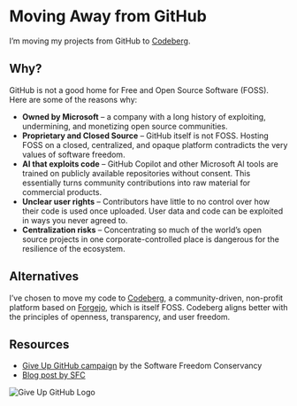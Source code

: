 # Moving Away from GitHub

I’m moving my projects from GitHub to [Codeberg](https://codeberg.org/adivius).

## Why?

GitHub is not a good home for Free and Open Source Software (FOSS).
Here are some of the reasons why:

- **Owned by Microsoft** – a company with a long history of exploiting, undermining, and monetizing open source communities.
- **Proprietary and Closed Source** – GitHub itself is not FOSS. Hosting FOSS on a closed, centralized, and opaque platform contradicts the very values of software freedom.
- **AI that exploits code** – GitHub Copilot and other Microsoft AI tools are trained on publicly available repositories without consent. This essentially turns community contributions into raw material for commercial products.
- **Unclear user rights** – Contributors have little to no control over how their code is used once uploaded. User data and code can be exploited in ways you never agreed to.
- **Centralization risks** – Concentrating so much of the world’s open source projects in one corporate-controlled place is dangerous for the resilience of the ecosystem.

## Alternatives

I’ve chosen to move my code to [Codeberg](https://codeberg.org), a community-driven, non-profit platform based on [Forgejo](https://forgejo.org/), which is itself FOSS.
Codeberg aligns better with the principles of openness, transparency, and user freedom.

## Resources

- [Give Up GitHub campaign](https://GiveUpGitHub.org) by the Software Freedom Conservancy
- [Blog post by SFC](https://sfconservancy.org/blog/2022/jun/30/give-up-github-launch/)

![Give Up GitHub Logo](https://sfconservancy.org/img/GiveUpGitHub.png)
